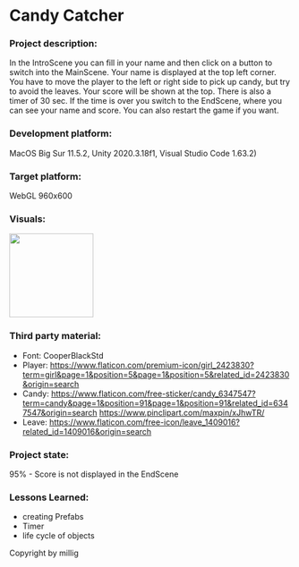# Candy Catcher

### Project description: 
In the IntroScene you can fill in your name and then click on a button to switch into the MainScene. Your name is displayed at the top left corner. You have to move the player to the left or right side to pick up candy, but try to avoid the leaves. Your score will be shown at the top. There is also a timer of 30 sec. If the time is over you switch to the EndScene, where you can see your name and score. You can also restart the game if you want.

### Development platform: 
MacOS Big Sur 11.5.2, Unity 2020.3.18f1, Visual Studio Code 1.63.2)

### Target platform: 
WebGL 960x600

### Visuals: 
<img src="./Visuals/Visuals.gif" width="150"> 


### Third party material: 
+ Font: CooperBlackStd
+ Player: https://www.flaticon.com/premium-icon/girl_2423830?term=girl&page=1&position=5&page=1&position=5&related_id=2423830&origin=search
+ Candy: https://www.flaticon.com/free-sticker/candy_6347547?term=candy&page=1&position=91&page=1&position=91&related_id=6347547&origin=search
https://www.pinclipart.com/maxpin/xJhwTR/
+ Leave: https://www.flaticon.com/free-icon/leave_1409016?related_id=1409016&origin=search

### Project state: 
95% - Score is not displayed in the EndScene

### Lessons Learned: 
+ creating Prefabs
+ Timer
+ life cycle of objects

Copyright by millig